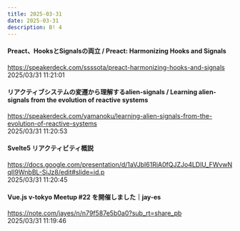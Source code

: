 ```yaml
---
title: 2025-03-31
date: 2025-03-31
description: B! 4
---
```


#### Preact、HooksとSignalsの両立 / Preact: Harmonizing Hooks and Signals
https://speakerdeck.com/ssssota/preact-harmonizing-hooks-and-signals<br>
2025/03/31 11:21:01<br>


#### リアクティブシステムの変遷から理解するalien-signals / Learning alien-signals from the evolution of reactive systems
https://speakerdeck.com/yamanoku/learning-alien-signals-from-the-evolution-of-reactive-systems<br>
2025/03/31 11:20:53<br>


#### Svelte5 リアクティビティ概説
https://docs.google.com/presentation/d/1aVJbI61RiA0fQJZJo4LDlU_FWvwNqII9WnbBL-SiJz8/edit#slide=id.p<br>
2025/03/31 11:20:45<br>


#### Vue.js v-tokyo Meetup #22 を開催しました｜jay-es
https://note.com/jayes/n/n79f587e5b0a0?sub_rt=share_pb<br>
2025/03/31 11:19:46<br>


